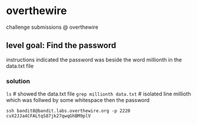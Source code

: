 # overthewire
 challenge submissions @ overthewire
 
## level goal: Find the password

instructions indicated the password was beside the word millionth in the data.txt file

### solution

`ls` # showed the data.txt file
`grep millionth data.txt` # isolated line millioth which was follwed by some whitespace then the password

`ssh bandit8@bandit.labs.overthewire.org -p 2220`
`cvX2JJa4CFALtqS87jk27qwqGhBM9plV`




